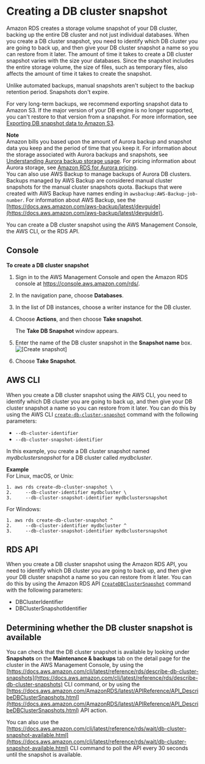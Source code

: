 # Creating a DB cluster snapshot<a name="USER_CreateSnapshotCluster"></a>

Amazon RDS creates a storage volume snapshot of your DB cluster, backing up the entire DB cluster and not just individual databases\. When you create a DB cluster snapshot, you need to identify which DB cluster you are going to back up, and then give your DB cluster snapshot a name so you can restore from it later\. The amount of time it takes to create a DB cluster snapshot varies with the size your databases\. Since the snapshot includes the entire storage volume, the size of files, such as temporary files, also affects the amount of time it takes to create the snapshot\.

Unlike automated backups, manual snapshots aren't subject to the backup retention period\. Snapshots don't expire\.

For very long\-term backups, we recommend exporting snapshot data to Amazon S3\. If the major version of your DB engine is no longer supported, you can't restore to that version from a snapshot\. For more information, see [Exporting DB snapshot data to Amazon S3](USER_ExportSnapshot.md)\.

**Note**  
 Amazon bills you based upon the amount of Aurora backup and snapshot data you keep and the period of time that you keep it\. For information about the storage associated with Aurora backups and snapshots, see [Understanding Aurora backup storage usage](aurora-storage-backup.md)\. For pricing information about Aurora storage, see [Amazon RDS for Aurora pricing](https://aws.amazon.com/rds/aurora/pricing)\.   
You can also use AWS Backup to manage backups of Aurora DB clusters\. Backups managed by AWS Backup are considered manual cluster snapshots for the manual cluster snapshots quota\. Backups that were created with AWS Backup have names ending in `awsbackup:AWS-Backup-job-number`\. For information about AWS Backup, see the [https://docs.aws.amazon.com/aws-backup/latest/devguide](https://docs.aws.amazon.com/aws-backup/latest/devguide)\.

You can create a DB cluster snapshot using the AWS Management Console, the AWS CLI, or the RDS API\.

## Console<a name="USER_CreateSnapshotCluster.CON"></a>

**To create a DB cluster snapshot**

1. Sign in to the AWS Management Console and open the Amazon RDS console at [https://console\.aws\.amazon\.com/rds/](https://console.aws.amazon.com/rds/)\.

1. In the navigation pane, choose **Databases**\.

1. In the list of DB instances, choose a writer instance for the DB cluster\.

1. Choose **Actions**, and then choose **Take snapshot**\.

   The **Take DB Snapshot** window appears\.

1. Enter the name of the DB cluster snapshot in the **Snapshot name** box\.   
![\[Create snapshot\]](http://docs.aws.amazon.com/AmazonRDS/latest/AuroraUserGuide/images/DBSnapshotCluster.png)

1. Choose **Take Snapshot**\.

## AWS CLI<a name="USER_CreateSnapshotCluster.CLI"></a>

When you create a DB cluster snapshot using the AWS CLI, you need to identify which DB cluster you are going to back up, and then give your DB cluster snapshot a name so you can restore from it later\. You can do this by using the AWS CLI [ `create-db-cluster-snapshot`](https://docs.aws.amazon.com/cli/latest/reference/rds/create-db-cluster-snapshot.html) command with the following parameters:
+ `--db-cluster-identifier`
+ `--db-cluster-snapshot-identifier`

In this example, you create a DB cluster snapshot named *mydbclustersnapshot* for a DB cluster called *mydbcluster*\.

**Example**  
For Linux, macOS, or Unix:  

```
1. aws rds create-db-cluster-snapshot \
2.     --db-cluster-identifier mydbcluster \
3.     --db-cluster-snapshot-identifier mydbclustersnapshot
```
For Windows:  

```
1. aws rds create-db-cluster-snapshot ^
2.     --db-cluster-identifier mydbcluster ^
3.     --db-cluster-snapshot-identifier mydbclustersnapshot
```

## RDS API<a name="USER_CreateSnapshotCluster.API"></a>

When you create a DB cluster snapshot using the Amazon RDS API, you need to identify which DB cluster you are going to back up, and then give your DB cluster snapshot a name so you can restore from it later\. You can do this by using the Amazon RDS API [ `CreateDBClusterSnapshot`](https://docs.aws.amazon.com/AmazonRDS/latest/APIReference/API_CreateDBClusterSnapshot.html) command with the following parameters:
+ DBClusterIdentifier
+ DBClusterSnapshotIdentifier

## Determining whether the DB cluster snapshot is available<a name="USER_CreateSnapshotCluster.Available"></a>

You can check that the DB cluster snapshot is available by looking under **Snapshots** on the **Maintenance & backups** tab on the detail page for the cluster in the AWS Management Console, by using the [https://docs.aws.amazon.com/cli/latest/reference/rds/describe-db-cluster-snapshots](https://docs.aws.amazon.com/cli/latest/reference/rds/describe-db-cluster-snapshots) CLI command, or by using the [https://docs.aws.amazon.com/AmazonRDS/latest/APIReference/API_DescribeDBClusterSnapshots.html](https://docs.aws.amazon.com/AmazonRDS/latest/APIReference/API_DescribeDBClusterSnapshots.html) API action\.

You can also use the [https://docs.aws.amazon.com/cli/latest/reference/rds/wait/db-cluster-snapshot-available.html](https://docs.aws.amazon.com/cli/latest/reference/rds/wait/db-cluster-snapshot-available.html) CLI command to poll the API every 30 seconds until the snapshot is available\.